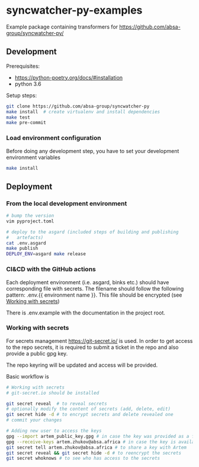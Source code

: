 # syncwatcher-py-examples

Example package containing transformers for
<https://github.com/absa-group/syncwatcher-py/>

## Development

Prerequisites:
- <https://python-poetry.org/docs/#installation>
- python 3.6

Setup steps:

```bash
git clone https://github.com/absa-group/syncwatcher-py
make install  # create virtualenv and install dependencies
make test
make pre-commit
```


### Load environment configuration

Before doing any development step, you have to set your development
environment variables

```bash
make install
```

## Deployment

### From the local development environment

```bash
# bump the version
vim pyproject.toml

# deploy to the asgard (included steps of building and publishing
#   artefacts)
cat .env.asgard
make publish
DEPLOY_ENV=asgard make release
```

### CI&CD with the GitHub actions

Each deployment environment (i.e. asgard, binks etc.) should have corresponding
file with secrets. The filename should follow the following pattern:
.env.{{ environment name }}. This file should be encrypted
(see [Working with secrets](#working-with-secrets))

There is .env.example with the documentation in the project root.

### Working with secrets

For secrets management https://git-secret.io/ is used.
In order to get access to the repo secrets, it is required
to submit a ticket in the repo and also provide a public
gpg key.

The repo keyring will be updated and access will be provided.

Basic workflow is
```bash
# Working with secrets
# git-secret.io should be installed

git secret reveal  # to reveal secrets
# optionally modify the content of secrets (add, delete, edit)
git secret hide -d # to encrypt secrets and delete revealed one
# commit your changes

# Adding new user to access the keys
gpg --import artem_public_key.gpg # in case the key was provided as a file
gpg --receive-keys artem.zhukov@absa.africa # in case the key is available on a key server
git secret tell artem.zhukov@absa.africa # to share a key with Artem
git secret reveal && git secret hide -d # to reencrypt the secrets
git secret whoknows # to see who has access to the secrets
```
